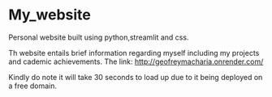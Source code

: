 # My_website
Personal website built using python,streamlit and css.

Th website entails brief information regarding myself including my projects and cademic achievements.
The link: http://geofreymacharia.onrender.com/

Kindly do note it will take 30 seconds to load up due to it being deployed on a free domain.

